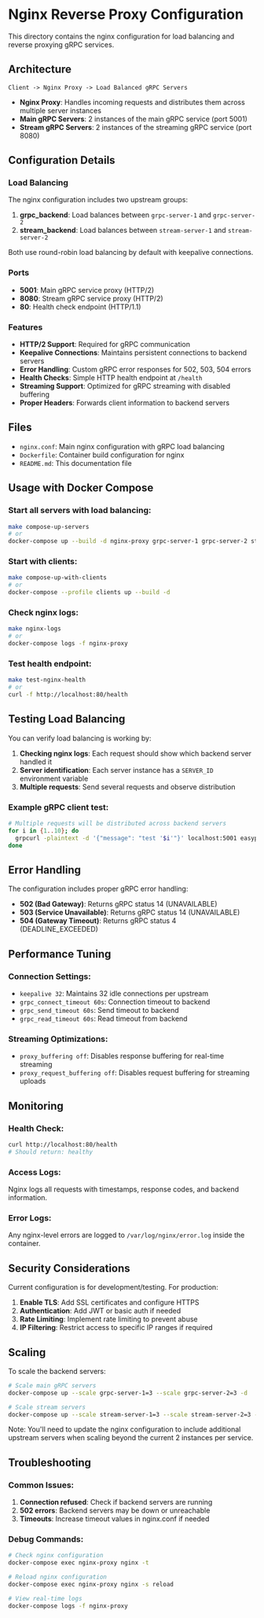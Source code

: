 # Nginx Reverse Proxy Configuration

This directory contains the nginx configuration for load balancing and reverse proxying gRPC services.

## Architecture

```
Client -> Nginx Proxy -> Load Balanced gRPC Servers
```

- **Nginx Proxy**: Handles incoming requests and distributes them across multiple server instances
- **Main gRPC Servers**: 2 instances of the main gRPC service (port 5001)
- **Stream gRPC Servers**: 2 instances of the streaming gRPC service (port 8080)

## Configuration Details

### Load Balancing

The nginx configuration includes two upstream groups:

1. **grpc_backend**: Load balances between `grpc-server-1` and `grpc-server-2`
2. **stream_backend**: Load balances between `stream-server-1` and `stream-server-2`

Both use round-robin load balancing by default with keepalive connections.

### Ports

- **5001**: Main gRPC service proxy (HTTP/2)
- **8080**: Stream gRPC service proxy (HTTP/2)
- **80**: Health check endpoint (HTTP/1.1)

### Features

- **HTTP/2 Support**: Required for gRPC communication
- **Keepalive Connections**: Maintains persistent connections to backend servers
- **Error Handling**: Custom gRPC error responses for 502, 503, 504 errors
- **Health Checks**: Simple HTTP health endpoint at `/health`
- **Streaming Support**: Optimized for gRPC streaming with disabled buffering
- **Proper Headers**: Forwards client information to backend servers

## Files

- `nginx.conf`: Main nginx configuration with gRPC load balancing
- `Dockerfile`: Container build configuration for nginx
- `README.md`: This documentation file

## Usage with Docker Compose

### Start all servers with load balancing:
```bash
make compose-up-servers
# or
docker-compose up --build -d nginx-proxy grpc-server-1 grpc-server-2 stream-server-1 stream-server-2
```

### Start with clients:
```bash
make compose-up-with-clients
# or
docker-compose --profile clients up --build -d
```

### Check nginx logs:
```bash
make nginx-logs
# or
docker-compose logs -f nginx-proxy
```

### Test health endpoint:
```bash
make test-nginx-health
# or
curl -f http://localhost:80/health
```

## Testing Load Balancing

You can verify load balancing is working by:

1. **Checking nginx logs**: Each request should show which backend server handled it
2. **Server identification**: Each server instance has a `SERVER_ID` environment variable
3. **Multiple requests**: Send several requests and observe distribution

### Example gRPC client test:
```bash
# Multiple requests will be distributed across backend servers
for i in {1..10}; do
  grpcurl -plaintext -d '{"message": "test '$i'"}' localhost:5001 easyp.tech.course_grpc.v1.EchoAPI/HelloWorld
done
```

## Error Handling

The configuration includes proper gRPC error handling:

- **502 (Bad Gateway)**: Returns gRPC status 14 (UNAVAILABLE)
- **503 (Service Unavailable)**: Returns gRPC status 14 (UNAVAILABLE)  
- **504 (Gateway Timeout)**: Returns gRPC status 4 (DEADLINE_EXCEEDED)

## Performance Tuning

### Connection Settings:
- `keepalive 32`: Maintains 32 idle connections per upstream
- `grpc_connect_timeout 60s`: Connection timeout to backend
- `grpc_send_timeout 60s`: Send timeout to backend
- `grpc_read_timeout 60s`: Read timeout from backend

### Streaming Optimizations:
- `proxy_buffering off`: Disables response buffering for real-time streaming
- `proxy_request_buffering off`: Disables request buffering for streaming uploads

## Monitoring

### Health Check:
```bash
curl http://localhost:80/health
# Should return: healthy
```

### Access Logs:
Nginx logs all requests with timestamps, response codes, and backend information.

### Error Logs:
Any nginx-level errors are logged to `/var/log/nginx/error.log` inside the container.

## Security Considerations

Current configuration is for development/testing. For production:

1. **Enable TLS**: Add SSL certificates and configure HTTPS
2. **Authentication**: Add JWT or basic auth if needed
3. **Rate Limiting**: Implement rate limiting to prevent abuse
4. **IP Filtering**: Restrict access to specific IP ranges if required

## Scaling

To scale the backend servers:

```bash
# Scale main gRPC servers
docker-compose up --scale grpc-server-1=3 --scale grpc-server-2=3 -d

# Scale stream servers  
docker-compose up --scale stream-server-1=3 --scale stream-server-2=3 -d
```

Note: You'll need to update the nginx configuration to include additional upstream servers when scaling beyond the current 2 instances per service.

## Troubleshooting

### Common Issues:

1. **Connection refused**: Check if backend servers are running
2. **502 errors**: Backend servers may be down or unreachable
3. **Timeouts**: Increase timeout values in nginx.conf if needed

### Debug Commands:
```bash
# Check nginx configuration
docker-compose exec nginx-proxy nginx -t

# Reload nginx configuration
docker-compose exec nginx-proxy nginx -s reload

# View real-time logs
docker-compose logs -f nginx-proxy
```

